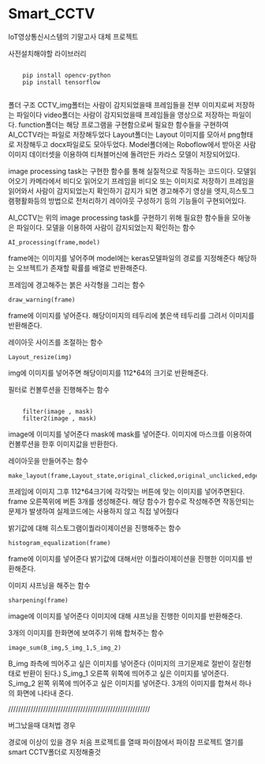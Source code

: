 # Smart_CCTV
 
IoT영상통신시스템의 기말고사 대체 프로젝트

사전설치해야할 라이브러리

<pre><code>
    pip install opencv-python
    pip install tensorflow
    </code></pre>



폴더 구조
CCTV_img폴터는 사람이 감지되었을때 프레임들을 전부 이미지로써 저장하는 파일이다
video폴더는 사람이 감지되었을때 프레임들을 영상으로 저장하는 파일이다.
function폴더는 해당 프로그램을 구현함으로써 필요한 함수들을 구현하여 AI_CCTV라는 파일로 저장해두었다
Layout폴더는 Layout 이미지를 모아서 png형태로 저장해두고 docx파일로도 모아두었다.
Model폴더에는 Roboflow에서 받아온 사람이미지 데이터셋을 이용하여 티쳐블머신에 돌려만든 카라스 모델이 저장되어있다.


image processing task는 구현한 함수를 통해 실질적으로 작동하는 코드이다.
모델읽어오기
카메라에서 비디오 읽어오기
프레임을 비디오 또는 이미지로 저장하기
프레임을 읽어와서 사람이 감지되었는지 확인하기
감지가 되면 경고해주기
영상을 엣지,히스토그램평활화등의 방법으로 전처리하기
레이아웃 구성하기
등의 기능들이 구현되어있다.

AI_CCTV는 위의 image processing task를 구현하기 위해 필요한 함수들을 모아놓은 파일이다.
모델을 이용하여 사람이 감지되었는지 확인하는 함수
<pre><code>AI_processing(frame,model)</code></pre>
frame에는 이미지를 넣어주며
model에는 keras모델파일의 경로를 지정해준다
해당하는 오브젝트가 존재할 확률를 배열로 반환해준다.

프레임에 경고해주는 붉은 사각형을 그리는 함수
<pre><code>draw_warning(frame)</code></pre>
frame에 이미지를 넣어준다.
해당이미지의 테두리에 붉은색 테두리를 그려서 이미지를 반환해준다.

레이아웃 사이즈를 조절하는 함수
<pre><code>Layout_resize(img)</code></pre>
img에 이미지를 넣어주면
해당이미지를 112*64의 크기로 반환해준다.

필터로 컨볼루션을 진행해주는 함수
<pre><code>
    filter(image , mask)
    filter2(image , mask)
</code></pre>
image에 이미지를 넣어준다
mask에 mask를 넣어준다.
이미지에 마스크를 이용하여 컨볼루션을 한후 이미지값을 반환한다.

레이아웃을 만들어주는 함수
<pre><code>make_layout(frame,Layout_state,original_clicked,original_unclicked,edge_clicked,edge_unclicked,improved_clicked,improved_unclicked)</code></pre>
프레임에 이미지
그후 112*64크기에 각각맞는 버튼에 맞는 이미지를 넣어주면된다.
frame 오른쪽위에 버튼 3개를 생성해준다.
해당 함수가 함수로 작성해주면 작동안되는 문제가 발생하여 실제코드에는 사용하지 않고 직접 넣어줬다

밝기값에 대해 히스토그램이퀄라이제이션을 진행해주는 함수
<pre><code>histogram_equalization(frame)</code></pre>
frame에 이미지를 넣어준다
밝기값에 대해서만 이퀄라이제이션을 진행한 이미지를 반환해준다.

이미지 샤프닝을 해주는 함수
<pre><code>sharpening(frame)</code></pre>
image에 이미지를 넣어준다
이미지에 대해 샤프닝을 진행한 이미지를 반환해준다.

3개의 이미지를 한화면에 보여주기 위해 합쳐주는 함수
<pre><code>image_sum(B_img,S_img_1,S_img_2)</code></pre>
B_img 좌측에 띄어주고 싶은 이미지를 넣어준다 (이미지의 크기문제로 절반이 잘린형태로 반환이 된다.)
S_img_1 오른쪽 위쪽에 띄어주고 싶은 이미지를 넣어준다.
S_img_2 왼쪽 위쪽에 띄어주고 싶은 이미지를 넣어준다.
3개의 이미지를 합쳐서 하나의 화면에 나타내 준다.


/////////////////////////////////////////////////////////

버그났을때 대처법 경우 

경로에 이상이 있을 경우 처음 프로젝트를 열때 파이참에서 파이참 프로젝트 열기를 smart CCTV폴더로 지정해줄것
